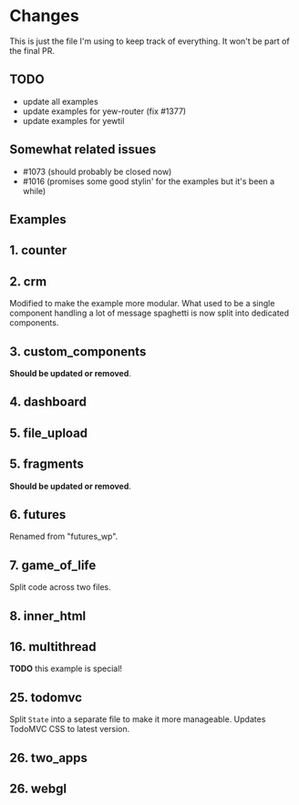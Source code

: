# Changes

This is just the file I'm using to keep track of everything. It won't be part of the final PR.

## TODO

- update all examples
- update examples for yew-router (fix #1377)
- update examples for yewtil

## Somewhat related issues

- #1073 (should probably be closed now)
- #1016 (promises some good stylin' for the examples but it's been a while)

## Examples

## 1. counter

## 2. crm

Modified to make the example more modular.
What used to be a single component handling a lot of message spaghetti is now split into dedicated components.

## 3. custom_components

**Should be updated or removed**.

## 4. dashboard

## 5. file_upload

## 5. fragments

**Should be updated or removed**.

## 6. futures

Renamed from "futures_wp".

## 7. game_of_life

Split code across two files.

## 8. inner_html

## 16. multithread

**TODO** this example is special!

## 25. todomvc

Split `State` into a separate file to make it more manageable.
Updates TodoMVC CSS to latest version.

## 26. two_apps

## 26. webgl

